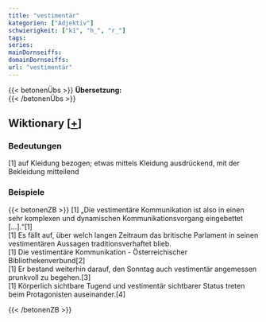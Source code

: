 ```yaml
---
title: "vestimentär"
kategorien: ["Adjektiv"]
schwierigkeit: ["k1", "h_", "r_"]
tags:
series:
mainDornseiffs:
domainDornseiffs:
url: "vestimentär"
---
```


{{< betonenÜbs >}}
**Übersetzung:**  
{{< /betonenÜbs >}}

## Wiktionary [[+](https://de.wiktionary.org/wiki/vestimentär)]

### Bedeutungen
[1] auf Kleidung bezogen; etwas mittels Kleidung ausdrückend, mit der Bekleidung mitteilend  

### Beispiele
{{< betonenZB >}}
[1] „Die vestimentäre Kommunikation ist also in einen sehr komplexen und dynamischen Kommunikationsvorgang eingebettet […].“[1]  
[1] Es fällt auf, über welch langen Zeitraum das britische Parlament in seinen vestimentären Aussagen traditionsverhaftet blieb.  
[1] Die vestimentäre Kommunikation - Österreichischer Bibliothekenverbund[2]  
[1] Er bestand weiterhin darauf, den Sonntag auch vestimentär angemessen prunkvoll zu begehen.[3]  
[1] Körperlich sichtbare Tugend und vestimentär sichtbarer Status treten beim Protagonisten auseinander.[4]  

{{< /betonenZB >}}

